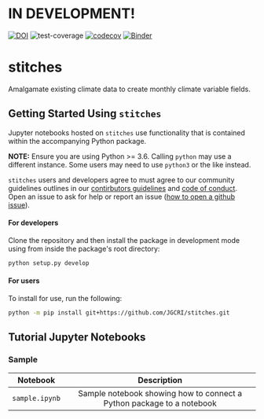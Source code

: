 # IN DEVELOPMENT!

 [![DOI](https://zenodo.org/badge/317969428.svg)](https://zenodo.org/badge/latestdoi/317969428) ![test-coverage](https://github.com/JGCRI/stitches/workflows/build/badge.svg) [![codecov](https://codecov.io/gh/JGCRI/stitches/branch/main/graph/badge.svg)](https://codecov.io/gh/JGCRI/stitches) [![Binder](https://mybinder.org/badge_logo.svg)](https://mybinder.org/v2/gh/JGCRI/stitches.git/main?filepath=notebooks%2Fsample.ipynb)

# stitches
Amalgamate existing climate data to create monthly climate variable fields.

## Getting Started Using `stitches`
Jupyter notebooks hosted on `stitches` use functionality that is contained within the accompanying Python package.  

**NOTE:**  Ensure you are using Python >= 3.6.  Calling `python` may use a different instance.  Some users may need to use `python3` or the like instead.

`stitches`  users and developers agree to must agree to our community guidelines outlines in our [contirbutors guidelines](CONTRIBUTING.md) and [code of conduct](CODE_OF_CONDUCT.md). Open an issue to ask for help or report an issue ([how to open a github issue](https://docs.github.com/en/enterprise-server@3.1/issues/tracking-your-work-with-issues/creating-an-issue)). 

#### For developers
Clone the repository and then install the package in development mode using from inside the package's root directory:
```bash
python setup.py develop
```

#### For users
To install for use, run the following:
```bash
python -m pip install git+https://github.com/JGCRI/stitches.git
```

## Tutorial Jupyter Notebooks
### Sample
| Notebook | Description |
|:-:|:-:|
| `sample.ipynb` | Sample notebook showing how to connect a Python package to a notebook |
